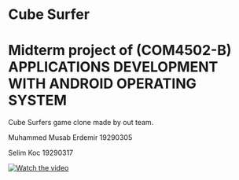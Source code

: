 # Cube Surfer
# Midterm project of (COM4502-B) APPLICATIONS DEVELOPMENT WITH ANDROID OPERATING SYSTEM

Cube Surfers game clone made by out team.

Muhammed Musab Erdemir 19290305

Selim Koc 19290317


[![Watch the video](https://i.stack.imgur.com/Vp2cE.png)]([https://www.youtube.com/watch?v=AeplCUslc7Q])
